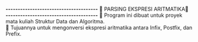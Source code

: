 **--------------------------------------**
🚀 PARSING EKSPRESI ARITMATIKA🚀  
**--------------------------------------**
📌 Program ini dibuat untuk proyek mata kuliah Struktur Data dan Algoritma.  
🎯 Tujuannya untuk mengonversi ekspresi aritmatika antara Infix, Postfix, dan Prefix.
